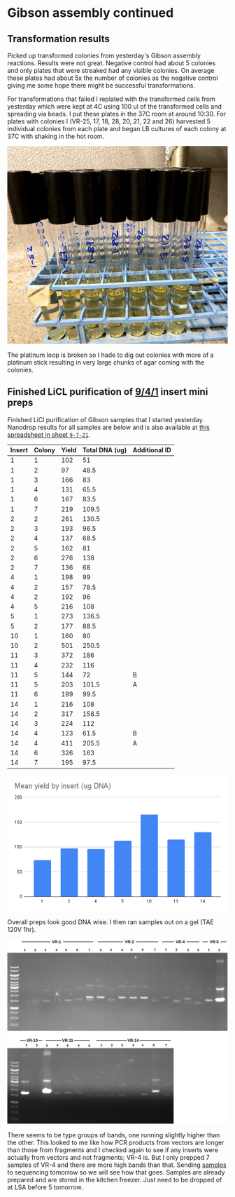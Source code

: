 # Gibson assembly continued

## Transformation results

Picked up transformed colonies from yesterday's Gibson assembly
reactions. Results were not great. Negative control had about 5
colonies and only plates that were streaked had any visible colonies.
On average these plates had about 5x the number of colonies as the
negative control giving me some hope there might be successful
transformations.

For transformations that failed I replated with the transformed cells
from yesterday which were kept at 4C using 100 ul of the transformed cells and spreading via beads. I put these plates in the 37C room at around 10:30. For plates with colonies I (VR-25, 17, 18, 28, 20, 21, 22 and 26) harvested 5 individual colonies from each plate and began LB cultures of each colony at 37C with shaking in the hot room. 

![](images/assorted/IMG_5467.jpg)

The platinum loop
is broken so I hade to dig out colonies with more of a platinum stick
resulting in very large chunks of agar coming with the colonies.

## Finished LiCL purification of [9/4/1](26_9-4-21.md) insert mini preps

Finished LiCl purification of Gibson samples that I started yesterday.
Nanodrop results for all samples are below and is also available
at [this spreadsheet in sheet `9-7-21`](https://docs.google.com/spreadsheets/d/1O_App4gvx7tG9lM3cS9GkizzeMRDeNwbMTDCg1XVw3M/edit#gid=0). 

| Insert | Colony | Yield | Total DNA (ug) | Additional ID |
| ------ | ------ | ----- | -------------- | ------------- |
| 1      | 1      | 102   | 51             |               |
| 1      | 2      | 97    | 48.5           |               |
| 1      | 3      | 166   | 83             |               |
| 1      | 4      | 131   | 65.5           |               |
| 1      | 6      | 167   | 83.5           |               |
| 1      | 7      | 219   | 109.5          |               |
| 2      | 2      | 261   | 130.5          |               |
| 2      | 3      | 193   | 96.5           |               |
| 2      | 4      | 137   | 68.5           |               |
| 2      | 5      | 162   | 81             |               |
| 2      | 6      | 276   | 138            |               |
| 2      | 7      | 136   | 68             |               |
| 4      | 1      | 198   | 99             |               |
| 4      | 2      | 157   | 78.5           |               |
| 4      | 2      | 192   | 96             |               |
| 4      | 5      | 216   | 108            |               |
| 5      | 1      | 273   | 136.5          |               |
| 5      | 2      | 177   | 88.5           |               |
| 10     | 1      | 160   | 80             |               |
| 10     | 2      | 501   | 250.5          |               |
| 11     | 3      | 372   | 186            |               |
| 11     | 4      | 232   | 116            |               |
| 11     | 5      | 144   | 72             | B             |
| 11     | 5      | 203   | 101.5          | A             |
| 11     | 6      | 199   | 99.5           |               |
| 14     | 1      | 216   | 108            |               |
| 14     | 2      | 317   | 158.5          |               |
| 14     | 3      | 224   | 112            |               |
| 14     | 4      | 123   | 61.5           | B             |
| 14     | 4      | 411   | 205.5          | A             |
| 14     | 6      | 326   | 163            |               |
| 14     | 7      | 195   | 97.5           |               |

![](images/assorted/Meanyieldbyinsertug_DNA.png)

Overall preps look good DNA wise. I then ran samples out on a
gel (TAE 120V 1hr).

![](images/assorted/9-7-2-Gibson-assembly-cleaned-fragments.png)

There seems to be type groups of bands, one running slightly higher
than the other. This looked to me like how PCR products from vectors
are longer than those from fragments and I checked again to see
if any inserts were actually from vectors and not fragments; VR-4 is. But I only prepped 7 samples of VR-4 and there are more high bands than that. Sending [samples](https://docs.google.com/spreadsheets/d/14LjpJSkiA-oPS-KEz1mo4wCLo4d90pHl8FkdC7rvQTM/edit?usp=sharing) to sequencing tomorrow so we will see how that goes. Samples are
already prepared and are stored in the kitchen freezer. Just need
to be dropped of at LSA before 5 tomorrow.



